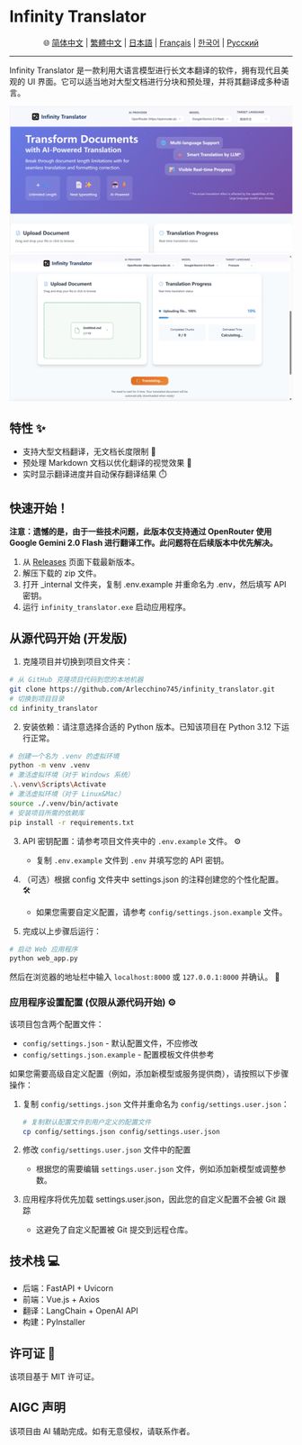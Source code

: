 # Infinity Translator

<div align="center">🌐 <a href="/docs/README_zh-Hans.md">简体中文</a> | <a href="/docs/README_zh-Hant.md">繁體中文</a> | <a href="/docs/README_ja.md">日本語</a> | <a href="/docs/README_fr.md">Français</a> | <a href="/docs/README_kr.md">한국어</a> | <a href="/docs/README_ru.md">Русский</a></div>

---
Infinity Translator 是一款利用大语言模型进行长文本翻译的软件，拥有现代且美观的 UI 界面。它可以适当地对大型文档进行分块和预处理，并将其翻译成多种语言。

![image](https://github.com/Arlecchino745/infinity_translator/blob/main/docs/img/screenshot2.png)
![image](https://github.com/Arlecchino745/infinity_translator/blob/main/docs/img/screenshot.png)

## 特性 ✨

- 支持大型文档翻译，无文档长度限制 📄
- 预处理 Markdown 文档以优化翻译的视觉效果 🎨
- 实时显示翻译进度并自动保存翻译结果 ⏱️

## 快速开始！

**注意：遗憾的是，由于一些技术问题，此版本仅支持通过 OpenRouter 使用 Google Gemini 2.0 Flash 进行翻译工作。此问题将在后续版本中优先解决。**

1. 从 [Releases](https://github.com/Arlecchino745/infinity_translator/releases) 页面下载最新版本。
2. 解压下载的 zip 文件。
3. 打开 _internal 文件夹，复制 .env.example 并重命名为 .env，然后填写 API 密钥。
4. 运行 `infinity_translator.exe` 启动应用程序。

## 从源代码开始 (开发版)

1. 克隆项目并切换到项目文件夹：
```bash
# 从 GitHub 克隆项目代码到您的本地机器
git clone https://github.com/Arlecchino745/infinity_translator.git
# 切换到项目目录
cd infinity_translator
```

2. 安装依赖：请注意选择合适的 Python 版本。已知该项目在 Python 3.12 下运行正常。
```bash
# 创建一个名为 .venv 的虚拟环境
python -m venv .venv
# 激活虚拟环境（对于 Windows 系统）
.\.venv\Scripts\Activate
# 激活虚拟环境（对于 Linux&Mac）
source ./.venv/bin/activate
# 安装项目所需的依赖库
pip install -r requirements.txt
```

3. API 密钥配置：请参考项目文件夹中的 `.env.example` 文件。 ⚙️
   - 复制 `.env.example` 文件到 `.env` 并填写您的 API 密钥。

4. （可选）根据 config 文件夹中 settings.json 的注释创建您的个性化配置。 🛠️
   - 如果您需要自定义配置，请参考 `config/settings.json.example` 文件。

5. 完成以上步骤后运行：
```bash
# 启动 Web 应用程序
python web_app.py
```
然后在浏览器的地址栏中输入 `localhost:8000` 或 `127.0.0.1:8000` 并确认。 🎉

### 应用程序设置配置 (仅限从源代码开始) ⚙️

该项目包含两个配置文件：
- `config/settings.json` - 默认配置文件，不应修改
- `config/settings.json.example` - 配置模板文件供参考

如果您需要高级自定义配置（例如，添加新模型或服务提供商），请按照以下步骤操作：

1. 复制 `config/settings.json` 文件并重命名为 `config/settings.user.json`：
   ```bash
   # 复制默认配置文件到用户定义的配置文件
   cp config/settings.json config/settings.user.json
   ```

2. 修改 `config/settings.user.json` 文件中的配置
   - 根据您的需要编辑 `settings.user.json` 文件，例如添加新模型或调整参数。

3. 应用程序将优先加载 settings.user.json，因此您的自定义配置不会被 Git 跟踪
   - 这避免了自定义配置被 Git 提交到远程仓库。

## 技术栈 💻

- 后端：FastAPI + Uvicorn
- 前端：Vue.js + Axios
- 翻译：LangChain + OpenAI API
- 构建：PyInstaller

## 许可证 📄

该项目基于 MIT 许可证。

## AIGC 声明

该项目由 AI 辅助完成。如有无意侵权，请联系作者。